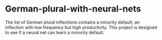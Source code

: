 # German-plural-with-neural-nets
The list of German plural inflections contains a minority default; an inflection with low frequency but high productivity. This project is designed to see if a neural net can learn a minority default. 
